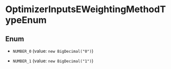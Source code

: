 

# OptimizerInputsEWeightingMethodTypeEnum

## Enum


* `NUMBER_0` (value: `new BigDecimal("0")`)

* `NUMBER_1` (value: `new BigDecimal("1")`)



